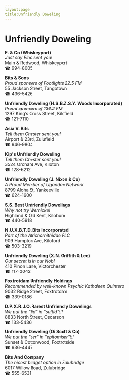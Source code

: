 ```yaml
---
layout:page
title:Unfriendly Doweling
---
```

# Unfriendly Doweling

**E. & Co (Whiskeyport)**  
_Just say Elna sent you!_  
Main & Redwood, Whiskeyport  
☎ 994-8005



**Bits & Sons**  
_Proud sponsors of Footlights 22.5 FM_  
55 Jackson Street, Tangotown  
☎ 436-5426



**Unfriendly Doweling (H.S.B.Z.S.Y. Woods Incorporated)**  
_Proud sponsors of 136.2 FM_  
1297 King’s Cross Street, Kilofield  
☎ 121-7110



**Asia V. Bits**  
_Tell them Chester sent you!_  
Airport & 23rd, Zulufield  
☎ 946-9804



**Kip's Unfriendly Doweling**  
_Tell them Chester sent you!_  
3524 Orchard Ave, Kiloton  
☎ 128-6212



**Unfriendly Doweling (J. Nixon & Co)**  
_A Proud Member of Ugandan Network_  
8799 Aloha St, Yankeeville  
☎ 624-1600



**S.S. Best Unfriendly Dowelings**  
_Why not try Wernicke!_  
Highland & Old Kent, Kiloburn  
☎ 440-5918



**N.U.X.B.T.D. Bits Incorporated**  
_Part of the Atrichornithidae PLC_  
909 Hampton Ave, Kiloford  
☎ 503-3219



**Unfriendly Doweling (X.N. Griffith & Lee)**  
_Our secret is in our Nob!_  
410 Pinon Lane, Victorchester  
☎ 117-3042



**Foxtrotdam Unfriendly Holdings**  
_Recommended by well-known Psychic Kathaleen Quintero_  
9032 Ridge Street, Foxtrotdam  
☎ 339-0186



**D.P.X.R.J.O. Rarest Unfriendly Dowelings**  
_We put the "fid" in "sulfid"!!!_  
8833 North Street, Oscarson  
☎ 133-5436



**Unfriendly Doweling (Oi Scott & Co)**  
_We put the "ser" in "epitomiser"!!!_  
Sunset & Cottonwood, Foxtrotside  
☎ 936-4447



**Bits And Company**  
_The nicest budget option in Zulubridge_  
6017 Willow Road, Zulubridge  
☎ 555-6531



